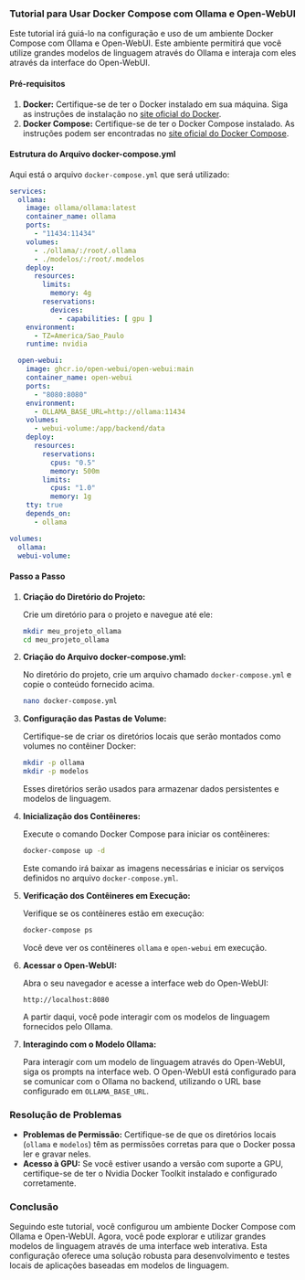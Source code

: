 ### Tutorial para Usar Docker Compose com Ollama e Open-WebUI

Este tutorial irá guiá-lo na configuração e uso de um ambiente Docker Compose com Ollama e Open-WebUI. Este ambiente permitirá que você utilize grandes modelos de linguagem através do Ollama e interaja com eles através da interface do Open-WebUI.

#### Pré-requisitos

1. **Docker:** Certifique-se de ter o Docker instalado em sua máquina. Siga as instruções de instalação no [site oficial do Docker](https://docs.docker.com/get-docker/).
2. **Docker Compose:** Certifique-se de ter o Docker Compose instalado. As instruções podem ser encontradas no [site oficial do Docker Compose](https://docs.docker.com/compose/install/).

#### Estrutura do Arquivo docker-compose.yml

Aqui está o arquivo `docker-compose.yml` que será utilizado:

```yaml
services:
  ollama:
    image: ollama/ollama:latest
    container_name: ollama
    ports:
      - "11434:11434"
    volumes:
      - ./ollama/:/root/.ollama
      - ./modelos/:/root/.modelos
    deploy:
      resources:
        limits:
          memory: 4g
        reservations:
          devices:
            - capabilities: [ gpu ]
    environment:
      - TZ=America/Sao_Paulo
    runtime: nvidia

  open-webui:
    image: ghcr.io/open-webui/open-webui:main
    container_name: open-webui
    ports:
      - "8080:8080"
    environment:
      - OLLAMA_BASE_URL=http://ollama:11434
    volumes:
      - webui-volume:/app/backend/data
    deploy:
      resources:
        reservations:
          cpus: "0.5"
          memory: 500m
        limits:
          cpus: "1.0"
          memory: 1g
    tty: true
    depends_on:
      - ollama

volumes:
  ollama:
  webui-volume:
```

#### Passo a Passo

1. **Criação do Diretório do Projeto:**

   Crie um diretório para o projeto e navegue até ele:

   ```sh
   mkdir meu_projeto_ollama
   cd meu_projeto_ollama
   ```

2. **Criação do Arquivo docker-compose.yml:**

   No diretório do projeto, crie um arquivo chamado `docker-compose.yml` e copie o conteúdo fornecido acima.

   ```sh
   nano docker-compose.yml
   ```

3. **Configuração das Pastas de Volume:**

   Certifique-se de criar os diretórios locais que serão montados como volumes no contêiner Docker:

   ```sh
   mkdir -p ollama
   mkdir -p modelos
   ```

   Esses diretórios serão usados para armazenar dados persistentes e modelos de linguagem.

4. **Inicialização dos Contêineres:**

   Execute o comando Docker Compose para iniciar os contêineres:

   ```sh
   docker-compose up -d
   ```

   Este comando irá baixar as imagens necessárias e iniciar os serviços definidos no arquivo `docker-compose.yml`.

5. **Verificação dos Contêineres em Execução:**

   Verifique se os contêineres estão em execução:

   ```sh
   docker-compose ps
   ```

   Você deve ver os contêineres `ollama` e `open-webui` em execução.

6. **Acessar o Open-WebUI:**

   Abra o seu navegador e acesse a interface web do Open-WebUI:

   ```
   http://localhost:8080
   ```

   A partir daqui, você pode interagir com os modelos de linguagem fornecidos pelo Ollama.

7. **Interagindo com o Modelo Ollama:**

   Para interagir com um modelo de linguagem através do Open-WebUI, siga os prompts na interface web. O Open-WebUI está configurado para se comunicar com o Ollama no backend, utilizando o URL base configurado em `OLLAMA_BASE_URL`.

### Resolução de Problemas

- **Problemas de Permissão:** Certifique-se de que os diretórios locais (`ollama` e `modelos`) têm as permissões corretas para que o Docker possa ler e gravar neles.
- **Acesso à GPU:** Se você estiver usando a versão com suporte a GPU, certifique-se de ter o Nvidia Docker Toolkit instalado e configurado corretamente.

### Conclusão

Seguindo este tutorial, você configurou um ambiente Docker Compose com Ollama e Open-WebUI. Agora, você pode explorar e utilizar grandes modelos de linguagem através de uma interface web interativa. Esta configuração oferece uma solução robusta para desenvolvimento e testes locais de aplicações baseadas em modelos de linguagem.

